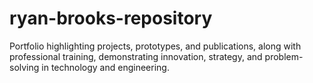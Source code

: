 # ryan-brooks-repository
Portfolio highlighting projects, prototypes, and publications, along with professional training, demonstrating innovation, strategy, and problem-solving in technology and engineering.
